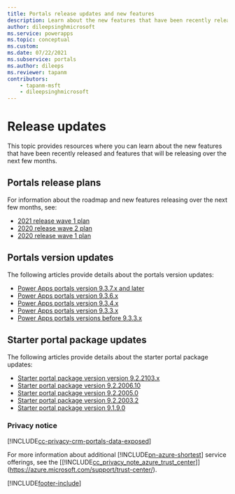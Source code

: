 ```yaml
---
title: Portals release updates and new features
description: Learn about the new features that have been recently released for Power Apps portals, and features that will be releasing over the next few months.
author: dileepsinghmicrosoft
ms.service: powerapps
ms.topic: conceptual
ms.custom: 
ms.date: 07/22/2021
ms.subservice: portals
ms.author: dileeps
ms.reviewer: tapanm
contributors:
    - tapanm-msft
    - dileepsinghmicrosoft
---
```


# Release updates

This topic provides resources where you can learn about the new features that have been recently released and features that will be releasing over the next few months.

## Portals release plans

For information about the roadmap and new features releasing over the next few months, see:

- [2021 release wave 1 plan](/power-platform-release-plan/2021wave1/power-apps-portals/)
- [2020 release wave 2 plan](/power-platform-release-plan/2020wave2/power-apps/planned-features#power-apps-portals-improvements)
- [2020 release wave 1 plan](/power-platform-release-plan/2020wave1/microsoft-powerapps/planned-features#power-apps-portals-improvements)

## Portals version updates

The following articles provide details about the portals version updates:

- [Power Apps portals version 9.3.7.x and later](/power-platform/released-versions/portals)
- [Power Apps portals version 9.3.6.x](versions/version-9.3.6.x.md)
- [Power Apps portals version 9.3.4.x](versions/version-9.3.4.x.md)
- [Power Apps portals version 9.3.3.x](versions/version-9.3.3.x.md)
- [Power Apps portals versions before 9.3.3.x](versions/versions-before-9.3.3.x.md)

## Starter portal package updates

The following articles provide details about the starter portal package updates:

- [Starter portal package version version 9.2.2103.x](versions/package-version-9.2.2103.md)
- [Starter portal package version 9.2.2006.10](https://support.microsoft.com/topic/power-portal-packages-version-9-2-2006-10-release-b8357265-5148-c1a0-fdb0-d5ad7db30e10)
- [Starter portal package version 9.2.2005.0](https://support.microsoft.com/topic/dynamics-365-service-portal-solution-packages-release-9-2-2005-0-a0c176d0-d9dc-6236-87ea-243b92cd87b0)
- [Starter portal package version 9.2.2003.2](https://support.microsoft.com/topic/dynamics-365-service-portal-solution-packages-release-9-2-2003-2-7f556cae-1f68-2b5f-3a11-b2b4977e49d8)
- [Starter portal package version 9.1.9.0](https://support.microsoft.com/topic/portal-solution-release-version-9-1-9-0-for-microsoft-dynamics-365-5fdcd754-2064-be3c-0fa8-463391fa1769) 

### Privacy notice

[!INCLUDE[cc-privacy-crm-portals-data-exposed](../../includes/cc-privacy-crm-portals-data-exposed.md)]

For more information about additional [!INCLUDE[pn-azure-shortest](../../includes/pn-azure-shortest.md)] service offerings, see the [[!INCLUDE[cc_privacy_note_azure_trust_center](../../includes/cc_privacy_note_azure_trust_center.md)]](https://azure.microsoft.com/support/trust-center/).  


[!INCLUDE[footer-include](../../includes/footer-banner.md)]
